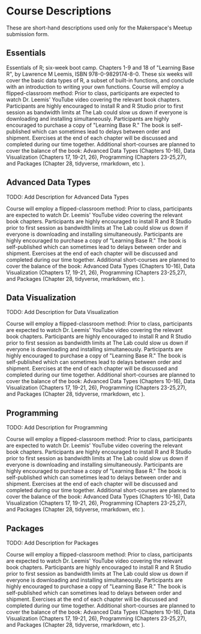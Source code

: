 # Course Descriptions

These are short-hand descriptions used only for the Makerspace's Meetup submission form.

## Essentials

Essentials of R; six-week boot camp. Chapters 1-9 and 18 of "Learning Base R", by Lawrence M Leemis, ISBN 978-0-9829174-8-0. 
These six weeks will cover the basic data types of R, a subset of built-in functions, and conclude with an introduction to writing your own functions. 
Course will employ a flipped-classroom method: Prior to class, participants are expected to watch Dr. Leemis' YouTube video covering the relevant book chapters. 
Participants are highly encouraged to install R and R Studio prior to first session as bandwidth limits at The Lab could slow us down if everyone is downloading and installing simultaneously.
Participants are highly encouraged to purchase a copy of "Learning Base R."
The book is self-published which can sometimes lead to delays between order and shipment.
Exercises at the end of each chapter will be discussed and completed during our time together.
Additional short-courses are planned to cover the balance of the book: Advanced Data Types (Chapters 10-16), Data Visualization (Chapters 17, 19-21, 26), Programming (Chapters 23-25,27), and Packages (Chapter 28, tidyverse, rmarkdown, etc ).


## Advanced Data Types

TODO: Add Description for Advanced Data Types

Course will employ a flipped-classroom method: Prior to class, participants are expected to watch Dr. Leemis' YouTube video covering the relevant book chapters. 
Participants are highly encouraged to install R and R Studio prior to first session as bandwidth limits at The Lab could slow us down if everyone is downloading and installing simultaneously.
Participants are highly encouraged to purchase a copy of "Learning Base R."
The book is self-published which can sometimes lead to delays between order and shipment.
Exercises at the end of each chapter will be discussed and completed during our time together.
Additional short-courses are planned to cover the balance of the book: Advanced Data Types (Chapters 10-16), Data Visualization (Chapters 17, 19-21, 26), Programming (Chapters 23-25,27), and Packages (Chapter 28, tidyverse, rmarkdown, etc ).

## Data Visualization 

TODO: Add Description for Data Visualization

Course will employ a flipped-classroom method: Prior to class, participants are expected to watch Dr. Leemis' YouTube video covering the relevant book chapters. 
Participants are highly encouraged to install R and R Studio prior to first session as bandwidth limits at The Lab could slow us down if everyone is downloading and installing simultaneously.
Participants are highly encouraged to purchase a copy of "Learning Base R."
The book is self-published which can sometimes lead to delays between order and shipment.
Exercises at the end of each chapter will be discussed and completed during our time together.
Additional short-courses are planned to cover the balance of the book: Advanced Data Types (Chapters 10-16), Data Visualization (Chapters 17, 19-21, 26), Programming (Chapters 23-25,27), and Packages (Chapter 28, tidyverse, rmarkdown, etc ).

## Programming 

TODO: Add Description for Programming

Course will employ a flipped-classroom method: Prior to class, participants are expected to watch Dr. Leemis' YouTube video covering the relevant book chapters. 
Participants are highly encouraged to install R and R Studio prior to first session as bandwidth limits at The Lab could slow us down if everyone is downloading and installing simultaneously.
Participants are highly encouraged to purchase a copy of "Learning Base R."
The book is self-published which can sometimes lead to delays between order and shipment.
Exercises at the end of each chapter will be discussed and completed during our time together.
Additional short-courses are planned to cover the balance of the book: Advanced Data Types (Chapters 10-16), Data Visualization (Chapters 17, 19-21, 26), Programming (Chapters 23-25,27), and Packages (Chapter 28, tidyverse, rmarkdown, etc ).

## Packages 

TODO: Add Description for Packages

Course will employ a flipped-classroom method: Prior to class, participants are expected to watch Dr. Leemis' YouTube video covering the relevant book chapters. 
Participants are highly encouraged to install R and R Studio prior to first session as bandwidth limits at The Lab could slow us down if everyone is downloading and installing simultaneously.
Participants are highly encouraged to purchase a copy of "Learning Base R."
The book is self-published which can sometimes lead to delays between order and shipment.
Exercises at the end of each chapter will be discussed and completed during our time together.
Additional short-courses are planned to cover the balance of the book: Advanced Data Types (Chapters 10-16), Data Visualization (Chapters 17, 19-21, 26), Programming (Chapters 23-25,27), and Packages (Chapter 28, tidyverse, rmarkdown, etc ).


